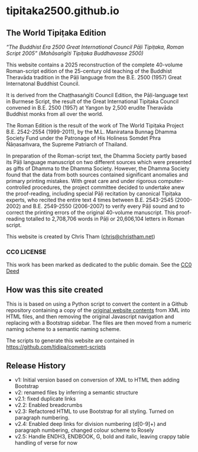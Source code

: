 # tipitaka2500.github.io

## The World Tipiṭaka Edition

*“The Buddhist Era 2500 Great International Council Pāḷi Tipiṭaka, Roman Script 2005” (Mahāsaṅgīti Tipiṭaka Buddhavasse 2500)*

This website contains a 2025 reconstruction of the complete 40-volume Roman-script edition of the 25-century old teaching of the Buddhist Theravāda tradition in the Pāḷi language from the B.E. 2500 (1957) Great Internatonal Buddhist Council.

It is derived from the Chaṭṭhasaṅgīti Council Edition, the Pāḷi-language text in Burmese Script, the result of the Great International Tipiṭaka Council convened in B.E. 2500 (1957) at Yangon by 2,500 erudite Theravāda Buddhist monks from all over the world.

The Roman Edition is the result of the work of The World Tipiṭaka Project B.E. 2542-2554 (1999-2011), by the M.L. Maniratana Bunnag Dhamma Society Fund under the Patronage of His Holiness Somdet Phra Ñāṇasaṁvara, the Supreme Patriarch of Thailand.

In preparation of the Roman-script text, the Dhamma Society partly based its Pāḷi language manuscript on two different sources which were presented as gifts of Dhamma to the Dhamma Society. However, the Dhamma Society found that the data from both sources contained significant anomalies and primary printing mistakes. With great care and under rigorous computer-controlled procedures, the project committee decided to undertake anew the proof-reading, including special Pāḷi recitation by canonical Tipiṭaka experts, who recited the entire text 4 times between B.E. 2543-2545 (2000-2002) and B.E. 2549-2550 (2006-2007) to verify every Pāḷi sound and to correct the printing errors of the original 40-volume manuscript. This proof-reading totalled to 2,708,706 words in Pāḷi or 20,606,104 letters in Roman script.

This website is created by Chris Tham (chris@christham.net)

### CC0 LICENSE

This work has been marked as dedicated to the public domain. See the [CC0 Deed](https://creativecommons.org/publicdomain/zero/1.0/)

## How was this site created

This is is based on using a Python script to convert the content in a Github repository containing a copy of the [original website contents](https://github.com/yuttadhammo/World-Tipitaka) from XML into HTML files, and then removing the original Javascript navigation and replacing with a Bootstrap sidebar. The files are then moved from a numeric naming scheme to a semantic naming scheme.

The scripts to generate this website are contained in https://github.com/tidipa/convert-scripts

## Release History

* v1: Initial version based on conversion of XML to HTML then adding Bootstrap
* v2: renamed files by inferring a semantic structure
* v2.1: fixed duplicate links
* v2.2: Enabled breadcrumbs
* v2.3: Refactored HTML to use Bootstrap for all styling. Turned on paragraph numbering.
* v2.4: Enabled deep links for division numbering (d[0-9]+) and paragraph numbering, changed colour scheme to Rosely
* v2.5: Handle ENDH3, ENDBOOK, G, bold and italic, leaving crappy table handling of verse for now